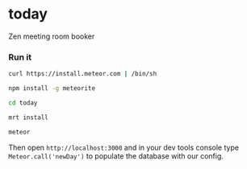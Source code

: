 today
=====

Zen meeting room booker

### Run it

```bash
curl https://install.meteor.com | /bin/sh

npm install -g meteorite

cd today

mrt install

meteor
```
    
Then open `http://localhost:3000` and in your dev tools console type `Meteor.call('newDay')` to populate the database with our config. 

